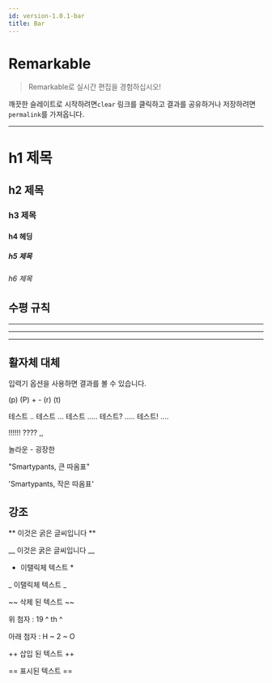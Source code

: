 ```yaml
---
id: version-1.0.1-bar
title: Bar
---
```


# Remarkable

> Remarkable로 실시간 편집을 경험하십시오!

깨끗한 슬레이트로 시작하려면`clear` 링크를 클릭하고 결과를 공유하거나 저장하려면`permalink`를 가져옵니다.

***

# h1 제목
## h2 제목
### h3 제목
#### h4 헤딩
##### h5 제목
###### h6 제목


## 수평 규칙

___

***

***


## 활자체 대체

입력기 옵션을 사용하면 결과를 볼 수 있습니다.

(p) (P) + - (r) (t)

테스트 .. 테스트 ... 테스트 ..... 테스트? ..... 테스트! ....

!!!!!! ???? ,,

놀라운 - 굉장한

"Smartypants, 큰 따옴표"

'Smartypants, 작은 따옴표'


## 강조

** 이것은 굵은 글씨입니다 **

__ 이것은 굵은 글씨입니다 __

* 이탤릭체 텍스트 *

_ 이탤릭체 텍스트 _

~~ 삭제 된 텍스트 ~~

위 첨자 : 19 ^ th ^

아래 첨자 : H ~ 2 ~ O

++ 삽입 된 텍스트 ++

== 표시된 텍스트 ==